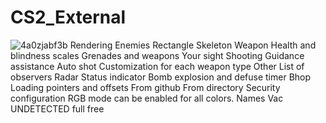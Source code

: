 # CS2_External 
![4a0zjabf3b](https://github.com/user-attachments/assets/52063954-1106-432b-b4ac-158dbc9df062)
Rendering
Enemies
Rectangle
Skeleton
Weapon
Health and blindness scales
Grenades and weapons
Your sight
Shooting
Guidance assistance
Auto shot
Customization for each weapon type
Other
List of observers
Radar
Status indicator
Bomb explosion and defuse timer
Bhop
Loading pointers and offsets
From github
From directory
Security configuration
RGB mode can be enabled for all colors.
Names
Vac UNDETECTED
full free
